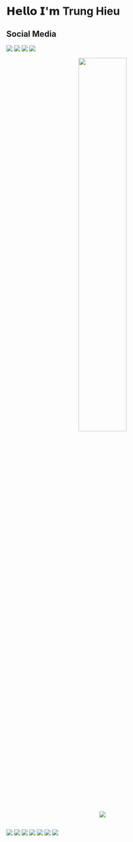 # 𝗛𝗲𝗹𝗹𝗼 𝗜'𝗺 Trung Hieu

## Social Media

[![](https://img.shields.io/badge/Facebook-1877F2?style=for-the-badge&logo=facebook&logoColor=white)](https://www.facebook.com/ttrunghieu97/)
[![](https://img.shields.io/badge/Instagram-E4405F?style=for-the-badge&logo=instagram&logoColor=white)](https://www.instagram.com/ttrunghieu97/)
[![](https://img.shields.io/badge/Twitter-1DA1F2?style=for-the-badge&logo=twitter&logoColor=white)](https://www.twitter.com/ttrunghieu97/)
[![](https://img.shields.io/badge/LinkedIn-0077B5?style=for-the-badge&logo=linkedin&logoColor=white)](https://www.linkedin.com/in/ttrunghieu97/)
[![]()](https://www.facebook.com/ttrunghieu97/)



<p align="center">
  <img height="50%" width="auto" src ="https://github-readme-stats.vercel.app/api/top-langs/?username=abhisheknaiidu&show_icons=true&theme=darcula&hide_border=true&hide=issues,contribs">
<br>
  <br>


  <img src ="https://github-readme-streak-stats.herokuapp.com?user=abhisheknaiidu&theme=darcula&hide_border=true&background=FFFFFF00">
  <br>
  <br>
  
  
![](https://img.shields.io/badge/OS-Linux-informational?style=flat&logo=C%2B%2B&logoColor=white&color=6aa6f8)
![](https://img.shields.io/badge/Editor-VS_Code-informational?style=flat&logo=visual-studio-code&logoColor=white&color=6aa6f8)
![](https://img.shields.io/badge/Code-C++-blue.svg?style=flat&logo=c%2B%2B&logoColor=white&color=6aa6f8)
![](https://img.shields.io/badge/Code-Python-informational?style=flat&logo=python&logoColor=white&color=6aa6f8)
![](https://img.shields.io/badge/Code-JavaScript-informational?style=flat&logo=javascript&logoColor=white&color=6aa6f8)
![](https://img.shields.io/badge/Shell-Zsh-informational?style=flat&logo=gnu-bash&logoColor=white&color=6aa6f8)
![](https://img.shields.io/badge/Tools-Docker-informational?style=flat&logo=docker&logoColor=white&color=6aa6f8)
